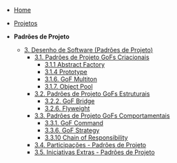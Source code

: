 <!-- docs/_sidebar.md -->

- [Home](README.md)
- [Projetos](Projeto/Projeto.md)

- **Padrões de Projeto**
  - [3. Desenho de Software (Padrões de Projeto)](PadroesDeProjeto/3.PadroesDeProjeto.md)
    - [3.1. Padrões de Projeto GoFs Criacionais](PadroesDeProjeto/Criacionais/3.1.GoFsCriacionais.md)
      - [3.1.1 Abstract Factory](PadroesDeProjeto/Criacionais/3.1.1.AbstractFactory.md)
      - [3.1.4 Prototype](PadroesDeProjeto/Criacionais/3.1.4.Prototype.md)
      - [3.1.6. GoF Multiton](PadroesDeProjeto/Criacionais/3.1.6.Multiton.md)
      - [3.1.7. Object Pool](PadroesDeProjeto/Criacionais/3.1.7.ObjectPool.md)
    - [3.2. Padrões de Projeto GoFs Estruturais](PadroesDeProjeto/Estruturais/3.2.GoFsEstruturais.md)
      - [3.2.2. GoF Bridge](PadroesDeProjeto/Estruturais/3.2.2.Bridge.md)
      - [3.2.6. Flyweight](PadroesDeProjeto/Estruturais/3.2.6.Flyweight.md)
    - [3.3. Padrões de Projeto GoFs Comportamentais](PadroesDeProjeto/Comportamentais/3.3.GoFsComportamentais.md)
      - [3.3.1. GoF Command](PadroesDeProjeto/Comportamentais/3.3.1.Command.md)
      - [3.3.6. GoF Strategy](PadroesDeProjeto/Comportamentais/3.3.6.Strategy.md)
      - [3.3.10 Chain of Responsibility](PadroesDeProjeto/Comportamentais/3.3.10ChainOfResponsibility.md)
    - [3.4. Participações - Padrões de Projeto](PadroesDeProjeto/3.4.ParticipacoesPadroes.md)
    - [3.5. Iniciativas Extras - Padrões de Projeto](PadroesDeProjeto/3.5.IniciativasExtras.md)
      
